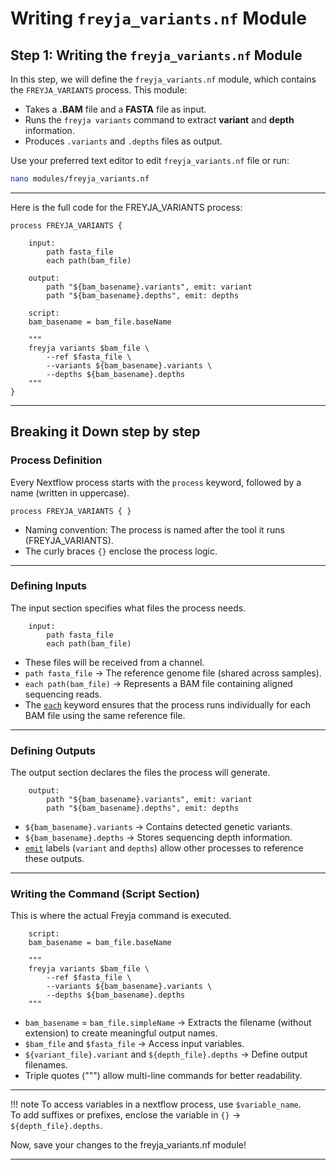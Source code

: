 # **Writing `freyja_variants.nf` Module**

## **Step 1: Writing the `freyja_variants.nf` Module**  

In this step, we will define the `freyja_variants.nf` module, which contains the `FREYJA_VARIANTS` process. This module:

- Takes a **.BAM** file and a **FASTA** file as input.
- Runs the `freyja variants` command to extract **variant** and **depth** information.
- Produces `.variants` and `.depths` files as output.

Use your preferred text editor to edit `freyja_variants.nf` file or run:  

```bash
nano modules/freyja_variants.nf
```

---

Here is the full code for the FREYJA_VARIANTS process:

```nextflow
process FREYJA_VARIANTS {
    
    input:
        path fasta_file
        each path(bam_file)
        
    output:
        path "${bam_basename}.variants", emit: variant
        path "${bam_basename}.depths", emit: depths

    script:
    bam_basename = bam_file.baseName

    """
    freyja variants $bam_file \
        --ref $fasta_file \
        --variants ${bam_basename}.variants \
        --depths ${bam_basename}.depths
    """
}
```

---

## **Breaking it Down step by step**
### **Process Definition**
Every Nextflow process starts with the `process` keyword, followed by a name (written in uppercase).

```nextflow
process FREYJA_VARIANTS { }
```

- Naming convention: The process is named after the tool it runs (FREYJA_VARIANTS).
- The curly braces `{}` enclose the process logic.

---

### **Defining Inputs**
The input section specifies what files the process needs.

```nextflow
    input:
        path fasta_file
        each path(bam_file)
```

- These files will be received from a channel.
- `path fasta_file` → The reference genome file (shared across samples).
- `each path(bam_file)` → Represents a BAM file containing aligned sequencing reads.
- The [`each`](https://www.nextflow.io/docs/latest/process.html) keyword ensures that the process runs individually for each BAM file using the same reference file.

---

### **Defining Outputs**
The output section declares the files the process will generate.

```nextflow
    output:
        path "${bam_basename}.variants", emit: variant
        path "${bam_basename}.depths", emit: depths
```

- `${bam_basename}.variants` → Contains detected genetic variants.
- `${bam_basename}.depths` → Stores sequencing depth information.
- [`emit`](https://www.nextflow.io/docs/latest/process.html) labels (`variant` and `depths`) allow other processes to reference these outputs.

---

### **Writing the Command (Script Section)**
This is where the actual Freyja command is executed.

```nextflow
    script:
    bam_basename = bam_file.baseName

    """
    freyja variants $bam_file \
        --ref $fasta_file \
        --variants ${bam_basename}.variants \
        --depths ${bam_basename}.depths
    """
```

- `bam_basename` = `bam_file.simpleName` → Extracts the filename (without extension) to create meaningful output names.
- `$bam_file` and `$fasta_file` → Access input variables.
- `${variant_file}.variant` and `${depth_file}.depths` → Define output filenames.
- Triple quotes (""") allow multi-line commands for better readability.

---

!!! note
    To access variables in a nextflow process, use `$variable_name`.<br>
    To add suffixes or prefixes, enclose the variable in `{}` → `${depth_file}.depths`.<br>

Now, save your changes to the freyja_variants.nf module!

---